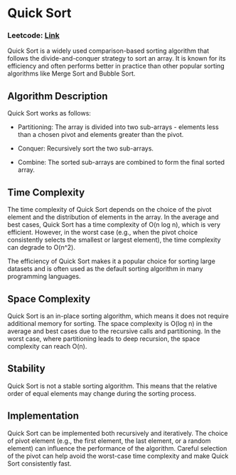 # Quick Sort

### **Leetcode:** [Link](https://practice.geeksforgeeks.org/problems/quick-sort/1) 
Quick Sort is a widely used comparison-based sorting algorithm that follows the divide-and-conquer strategy to sort an array. It is known for its efficiency and often performs better in practice than other popular sorting algorithms like Merge Sort and Bubble Sort.

## Algorithm Description
Quick Sort works as follows:

- Partitioning: The array is divided into two sub-arrays - elements less than a chosen pivot and elements greater than the pivot.

- Conquer: Recursively sort the two sub-arrays.

- Combine: The sorted sub-arrays are combined to form the final sorted array.

## Time Complexity
The time complexity of Quick Sort depends on the choice of the pivot element and the distribution of elements in the array. In the average and best cases, Quick Sort has a time complexity of O(n log n), which is very efficient. However, in the worst case (e.g., when the pivot choice consistently selects the smallest or largest element), the time complexity can degrade to O(n^2).

The efficiency of Quick Sort makes it a popular choice for sorting large datasets and is often used as the default sorting algorithm in many programming languages.

## Space Complexity
Quick Sort is an in-place sorting algorithm, which means it does not require additional memory for sorting. The space complexity is O(log n) in the average and best cases due to the recursive calls and partitioning. In the worst case, where partitioning leads to deep recursion, the space complexity can reach O(n).

## Stability
Quick Sort is not a stable sorting algorithm. This means that the relative order of equal elements may change during the sorting process.

## Implementation
Quick Sort can be implemented both recursively and iteratively. The choice of pivot element (e.g., the first element, the last element, or a random element) can influence the performance of the algorithm. Careful selection of the pivot can help avoid the worst-case time complexity and make Quick Sort consistently fast.